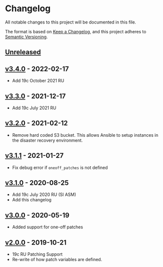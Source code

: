# Changelog
All notable changes to this project will be documented in this file.

The format is based on [Keep a Changelog](https://keepachangelog.com/en/1.0.0/),
and this project adheres to [Semantic Versioning](https://semver.org/spec/v2.0.0.html).

## [Unreleased]

## [v3.4.0] - 2022-02-17
- Add 19c October 2021 RU

## [v3.3.0] - 2021-12-17
- Add 19c July 2021 RU

## [v3.2.0] - 2021-02-12
- Remove hard coded S3 bucket.  This allows Ansible to setup instances in the disaster recovery environment.

## [v3.1.1] - 2021-01-27
- Fix debug error if `oneoff_patches` is not defined

## [v3.1.0] - 2020-08-25
- Add 19c July 2020 RU (SI ASM)
- Add this changelog

## [v3.0.0] - 2020-05-19
- Added support for one-off patches

## [v2.0.0] - 2019-10-21
- 19c RU Patching Support
- Re-write of how patch variables are defined.

[Unreleased]: https://github.com/CruGlobal/ansible-oracle-psu/compare/v3.4.0...HEAD

[v3.4.0]: https://github.com/CruGlobal/ansible-oracle-psu/compare/v3.3.0...v3.4.0
[v3.3.0]: https://github.com/CruGlobal/ansible-oracle-psu/compare/v3.2.0...v3.3.0
[v3.2.0]: https://github.com/CruGlobal/ansible-oracle-psu/compare/v3.1.1...v3.2.0
[v3.1.1]: https://github.com/CruGlobal/ansible-oracle-psu/compare/v3.1.0...v3.1.1
[v3.1.0]: https://github.com/CruGlobal/ansible-oracle-psu/compare/v3.0.0...v3.1.0
[v3.0.0]: https://github.com/CruGlobal/ansible-oracle-psu/compare/v2.0.0...v3.0.0
[v2.0.0]: https://github.com/CruGlobal/ansible-oracle-psu/releases/tag/v2.0.0

